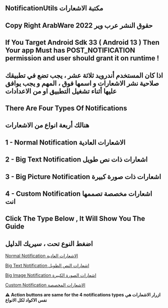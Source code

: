 ## NotificationUtils مكتبة الاشعارات

## Copy Right ArabWare 2022 حقوق النشر عرب وير

## If You Target Android Sdk 33 ( Android 13 ) Then Your app Must has POST_NOTIFICATION permission and user should grant it on runtime !

## اذا كان المستخدم أندرويد ثلاثة عشر ، يجب تضع في تطبيقك صلاحية نشر الاشعارات و اسمها فوق  ، المهم و يجب يوافق عليها أثناء تشغيل التطبيق او من الاعدادات  

## There Are Four Types Of Notifications

## هنالك أربعة انواع من الاشعارات

## 1 - Normal Notification الاشعارات العادية

## 2 - Big Text Notification اشعارات ذات نص طويل

## 3 - Big Picture Notification اشعارات ذات صورة كبيرة

## 4 - Custom Notification اشعارات مخصصة تصممها انت

## Click The Type Below , It Will Show You The Guide

## اضغط النوع تحت ، سيريك الدليل

[Normal Notification الاشعارات العادية](https://github.com/abodinagdat16/EveryThingUtils/blob/master/Doc/NormalNotification.md)

[Big Text Notification اشعارات النص الطويل](https://github.com/abodinagdat16/EveryThingUtils/blob/master/Doc/BigTextNotification.md)

[Big Image Notification اشعارات الصورة الكبيرة](https://github.com/abodinagdat16/EveryThingUtils/blob/master/Doc/BigImageNotification.md)

[Custom Notification الاشعارات المخصصة](https://github.com/abodinagdat16/EveryThingUtils/blob/master/Doc/CustomNotification.md)

:warning: 
**Action buttons are same for the 4 notifications types**
**ازرار الاشعارات هي نفس الاكواد لكل الانواع**
